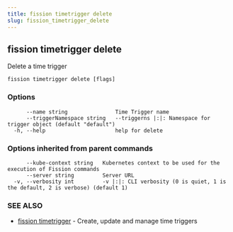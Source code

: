 ```yaml
---
title: fission timetrigger delete
slug: fission_timetrigger_delete
---
```

## fission timetrigger delete

Delete a time trigger

```
fission timetrigger delete [flags]
```

### Options

```
      --name string               Time Trigger name
      --triggerNamespace string   --triggerns |:|: Namespace for trigger object (default "default")
  -h, --help                      help for delete
```

### Options inherited from parent commands

```
      --kube-context string   Kubernetes context to be used for the execution of Fission commands
      --server string         Server URL
  -v, --verbosity int         -v |:|: CLI verbosity (0 is quiet, 1 is the default, 2 is verbose) (default 1)
```

### SEE ALSO

* [fission timetrigger](/docs/fission-cli/fission_timetrigger/)	 - Create, update and manage time triggers


